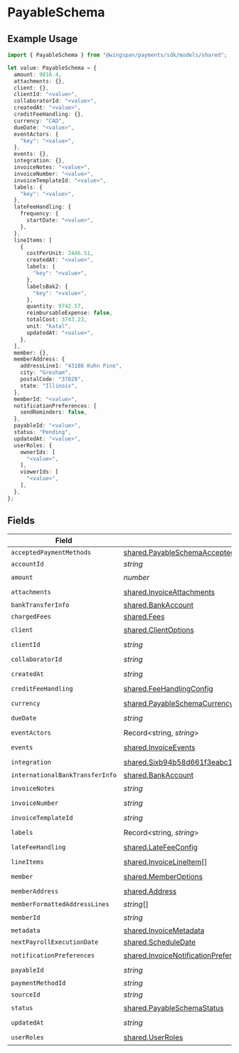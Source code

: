 # PayableSchema

## Example Usage

```typescript
import { PayableSchema } from "@wingspan/payments/sdk/models/shared";

let value: PayableSchema = {
  amount: 9816.4,
  attachments: {},
  client: {},
  clientId: "<value>",
  collaboratorId: "<value>",
  createdAt: "<value>",
  creditFeeHandling: {},
  currency: "CAD",
  dueDate: "<value>",
  eventActors: {
    "key": "<value>",
  },
  events: {},
  integration: {},
  invoiceNotes: "<value>",
  invoiceNumber: "<value>",
  invoiceTemplateId: "<value>",
  labels: {
    "key": "<value>",
  },
  lateFeeHandling: {
    frequency: {
      startDate: "<value>",
    },
  },
  lineItems: [
    {
      costPerUnit: 2446.51,
      createdAt: "<value>",
      labels: {
        "key": "<value>",
      },
      labelsBak2: {
        "key": "<value>",
      },
      quantity: 9742.57,
      reimbursableExpense: false,
      totalCost: 3743.23,
      unit: "katal",
      updatedAt: "<value>",
    },
  ],
  member: {},
  memberAddress: {
    addressLine1: "43186 Kuhn Pine",
    city: "Gresham",
    postalCode: "37820",
    state: "Illinois",
  },
  memberId: "<value>",
  notificationPreferences: {
    sendReminders: false,
  },
  payableId: "<value>",
  status: "Pending",
  updatedAt: "<value>",
  userRoles: {
    ownerIds: [
      "<value>",
    ],
    viewerIds: [
      "<value>",
    ],
  },
};
```

## Fields

| Field                                                                                                                                                                         | Type                                                                                                                                                                          | Required                                                                                                                                                                      | Description                                                                                                                                                                   |
| ----------------------------------------------------------------------------------------------------------------------------------------------------------------------------- | ----------------------------------------------------------------------------------------------------------------------------------------------------------------------------- | ----------------------------------------------------------------------------------------------------------------------------------------------------------------------------- | ----------------------------------------------------------------------------------------------------------------------------------------------------------------------------- |
| `acceptedPaymentMethods`                                                                                                                                                      | [shared.PayableSchemaAcceptedPaymentMethods](../../../sdk/models/shared/payableschemaacceptedpaymentmethods.md)[]                                                             | :heavy_minus_sign:                                                                                                                                                            | N/A                                                                                                                                                                           |
| `accountId`                                                                                                                                                                   | *string*                                                                                                                                                                      | :heavy_minus_sign:                                                                                                                                                            | N/A                                                                                                                                                                           |
| `amount`                                                                                                                                                                      | *number*                                                                                                                                                                      | :heavy_check_mark:                                                                                                                                                            | N/A                                                                                                                                                                           |
| `attachments`                                                                                                                                                                 | [shared.InvoiceAttachments](../../../sdk/models/shared/invoiceattachments.md)                                                                                                 | :heavy_check_mark:                                                                                                                                                            | N/A                                                                                                                                                                           |
| `bankTransferInfo`                                                                                                                                                            | [shared.BankAccount](../../../sdk/models/shared/bankaccount.md)                                                                                                               | :heavy_minus_sign:                                                                                                                                                            | N/A                                                                                                                                                                           |
| `chargedFees`                                                                                                                                                                 | [shared.Fees](../../../sdk/models/shared/fees.md)                                                                                                                             | :heavy_minus_sign:                                                                                                                                                            | N/A                                                                                                                                                                           |
| `client`                                                                                                                                                                      | [shared.ClientOptions](../../../sdk/models/shared/clientoptions.md)                                                                                                           | :heavy_check_mark:                                                                                                                                                            | N/A                                                                                                                                                                           |
| `clientId`                                                                                                                                                                    | *string*                                                                                                                                                                      | :heavy_check_mark:                                                                                                                                                            | N/A                                                                                                                                                                           |
| `collaboratorId`                                                                                                                                                              | *string*                                                                                                                                                                      | :heavy_check_mark:                                                                                                                                                            | N/A                                                                                                                                                                           |
| `createdAt`                                                                                                                                                                   | *string*                                                                                                                                                                      | :heavy_check_mark:                                                                                                                                                            | N/A                                                                                                                                                                           |
| `creditFeeHandling`                                                                                                                                                           | [shared.FeeHandlingConfig](../../../sdk/models/shared/feehandlingconfig.md)                                                                                                   | :heavy_check_mark:                                                                                                                                                            | N/A                                                                                                                                                                           |
| `currency`                                                                                                                                                                    | [shared.PayableSchemaCurrency](../../../sdk/models/shared/payableschemacurrency.md)                                                                                           | :heavy_check_mark:                                                                                                                                                            | N/A                                                                                                                                                                           |
| `dueDate`                                                                                                                                                                     | *string*                                                                                                                                                                      | :heavy_check_mark:                                                                                                                                                            | N/A                                                                                                                                                                           |
| `eventActors`                                                                                                                                                                 | Record<string, *string*>                                                                                                                                                      | :heavy_check_mark:                                                                                                                                                            | N/A                                                                                                                                                                           |
| `events`                                                                                                                                                                      | [shared.InvoiceEvents](../../../sdk/models/shared/invoiceevents.md)                                                                                                           | :heavy_check_mark:                                                                                                                                                            | N/A                                                                                                                                                                           |
| `integration`                                                                                                                                                                 | [shared.Sixb94b58d661f3eabc1444a7a43ac4b99580f0d050123b7bf38184e2f0d7bd66e](../../../sdk/models/shared/sixb94b58d661f3eabc1444a7a43ac4b99580f0d050123b7bf38184e2f0d7bd66e.md) | :heavy_check_mark:                                                                                                                                                            | N/A                                                                                                                                                                           |
| `internationalBankTransferInfo`                                                                                                                                               | [shared.BankAccount](../../../sdk/models/shared/bankaccount.md)                                                                                                               | :heavy_minus_sign:                                                                                                                                                            | N/A                                                                                                                                                                           |
| `invoiceNotes`                                                                                                                                                                | *string*                                                                                                                                                                      | :heavy_check_mark:                                                                                                                                                            | N/A                                                                                                                                                                           |
| `invoiceNumber`                                                                                                                                                               | *string*                                                                                                                                                                      | :heavy_check_mark:                                                                                                                                                            | N/A                                                                                                                                                                           |
| `invoiceTemplateId`                                                                                                                                                           | *string*                                                                                                                                                                      | :heavy_check_mark:                                                                                                                                                            | N/A                                                                                                                                                                           |
| `labels`                                                                                                                                                                      | Record<string, *string*>                                                                                                                                                      | :heavy_check_mark:                                                                                                                                                            | N/A                                                                                                                                                                           |
| `lateFeeHandling`                                                                                                                                                             | [shared.LateFeeConfig](../../../sdk/models/shared/latefeeconfig.md)                                                                                                           | :heavy_check_mark:                                                                                                                                                            | N/A                                                                                                                                                                           |
| `lineItems`                                                                                                                                                                   | [shared.InvoiceLineItem](../../../sdk/models/shared/invoicelineitem.md)[]                                                                                                     | :heavy_check_mark:                                                                                                                                                            | N/A                                                                                                                                                                           |
| `member`                                                                                                                                                                      | [shared.MemberOptions](../../../sdk/models/shared/memberoptions.md)                                                                                                           | :heavy_check_mark:                                                                                                                                                            | N/A                                                                                                                                                                           |
| `memberAddress`                                                                                                                                                               | [shared.Address](../../../sdk/models/shared/address.md)                                                                                                                       | :heavy_check_mark:                                                                                                                                                            | N/A                                                                                                                                                                           |
| `memberFormattedAddressLines`                                                                                                                                                 | *string*[]                                                                                                                                                                    | :heavy_minus_sign:                                                                                                                                                            | N/A                                                                                                                                                                           |
| `memberId`                                                                                                                                                                    | *string*                                                                                                                                                                      | :heavy_check_mark:                                                                                                                                                            | N/A                                                                                                                                                                           |
| `metadata`                                                                                                                                                                    | [shared.InvoiceMetadata](../../../sdk/models/shared/invoicemetadata.md)                                                                                                       | :heavy_minus_sign:                                                                                                                                                            | N/A                                                                                                                                                                           |
| `nextPayrollExecutionDate`                                                                                                                                                    | [shared.ScheduleDate](../../../sdk/models/shared/scheduledate.md)                                                                                                             | :heavy_minus_sign:                                                                                                                                                            | N/A                                                                                                                                                                           |
| `notificationPreferences`                                                                                                                                                     | [shared.InvoiceNotificationPreferences](../../../sdk/models/shared/invoicenotificationpreferences.md)                                                                         | :heavy_check_mark:                                                                                                                                                            | N/A                                                                                                                                                                           |
| `payableId`                                                                                                                                                                   | *string*                                                                                                                                                                      | :heavy_check_mark:                                                                                                                                                            | N/A                                                                                                                                                                           |
| `paymentMethodId`                                                                                                                                                             | *string*                                                                                                                                                                      | :heavy_minus_sign:                                                                                                                                                            | N/A                                                                                                                                                                           |
| `sourceId`                                                                                                                                                                    | *string*                                                                                                                                                                      | :heavy_minus_sign:                                                                                                                                                            | N/A                                                                                                                                                                           |
| `status`                                                                                                                                                                      | [shared.PayableSchemaStatus](../../../sdk/models/shared/payableschemastatus.md)                                                                                               | :heavy_check_mark:                                                                                                                                                            | N/A                                                                                                                                                                           |
| `updatedAt`                                                                                                                                                                   | *string*                                                                                                                                                                      | :heavy_check_mark:                                                                                                                                                            | N/A                                                                                                                                                                           |
| `userRoles`                                                                                                                                                                   | [shared.UserRoles](../../../sdk/models/shared/userroles.md)                                                                                                                   | :heavy_check_mark:                                                                                                                                                            | N/A                                                                                                                                                                           |